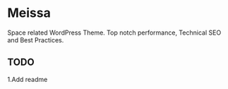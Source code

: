 # Meissa
Space related WordPress Theme. Top notch performance, Technical SEO and Best Practices. 

## TODO
1.Add readme
